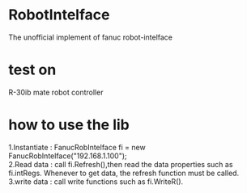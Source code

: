 # RobotIntelface
The unofficial implement of fanuc robot-intelface
# test on
R-30ib mate robot controller
# how to use the lib
1.Instantiate : FanucRobIntelface fi = new FanucRobIntelface("192.168.1.100");<br>
2.Read data : call fi.Refresh(),then read the data properties such as fi.intRegs. Whenever to get data, the refresh function must be called.<br>
3.write data : call write functions such as fi.WriteR().

